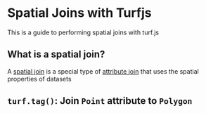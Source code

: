 # Spatial Joins with Turfjs

This is a guide to performing spatial joins with turf.js

## What is a spatial join?

A [spatial join]() is a special type of [attribute join]() that uses the spatial properties of datasets 


## `turf.tag()`: Join `Point` attribute to `Polygon`